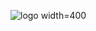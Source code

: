 ![logo width=400](https://github.com/erdeneryesil/ZombikNine/assets/14914042/3a2fbdeb-7b82-4af9-b483-b98fdbbf1520)
